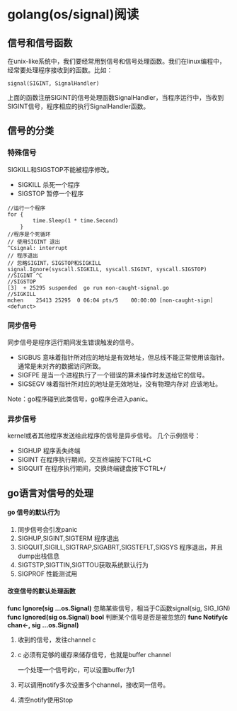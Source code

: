 # golang(os/signal)阅读
## 信号和信号函数
在unix-like系统中，我们要经常用到信号和信号处理函数。我们在linux编程中，经常要处理程序接收到的函数。比如：
```
signal(SIGINT, SignalHandler)
```
上面的函数注册SIGINT的信号处理函数SignalHandler，当程序运行中，当收到SIGINT信号，程序相应的执行SignalHandler函数。

## 信号的分类
### 特殊信号
SIGKILL和SIGSTOP不能被程序修改。
- SIGKILL 杀死一个程序
- SIGSTOP 暂停一个程序
```
//运行一个程序
for {
		time.Sleep(1 * time.Second)
	}
//程序是个死循环
// 使用SIGINT 退出
^Csignal: interrupt
// 程序退出
// 忽略SIGINT，SIGSTOP和SIGKILL
signal.Ignore(syscall.SIGKILL, syscall.SIGINT, syscall.SIGSTOP)
//SIGINT ^C
//SIGSTOP
[3]  + 25295 suspended  go run non-caught-signal.go
//SIGKILL
mchen    25413 25295  0 06:04 pts/5    00:00:00 [non-caught-sign] <defunct>
```
### 同步信号
同步信号是程序运行期间发生错误触发的信号。
- SIGBUS 意味着指针所对应的地址是有效地址，但总线不能正常使用该指针。通常是未对齐的数据访问所致。
- SIGFPE 是当一个进程执行了一个错误的算术操作时发送给它的信号。
- SIGSEGV 味着指针所对应的地址是无效地址，没有物理内存对
   应该地址。

Note：go程序碰到此类信号，go程序会进入panic。
  
### 异步信号
kernel或者其他程序发送给此程序的信号是异步信号。
几个示例信号：
- SIGHUP 程序丢失终端
- SIGINT 在程序执行期间，交互终端按下CTRL+C
- SIGQUIT 在程序执行期间，交换终端键盘按下CTRL+/


## go语言对信号的处理
#### go 信号的默认行为
1. 同步信号会引发panic
2. SIGHUP,SIGINT,SIGTERM 程序退出
3. SIGQUIT,SIGILL,SIGTRAP,SIGABRT,SIGSTEFLT,SIGSYS 程序退出，并且dump出栈信息
4. SIGTSTP,SIGTTIN,SIGTTOU获取系统默认行为
5. SIGPROF 性能测试用

#### 改变信号的默认处理函数
**func Ignore(sig ...os.Signal)**
忽略某些信号，相当于C函数signal(sig, SIG_IGN)
**func Ignored(sig os.Signal) bool**
判断某个信号是否是被忽悠的
**func Notify(c chan<-, sig ...os.Signal)**
1. 收到的信号，发往channel c
2. c 必须有足够的缓存来储存信号，也就是buffer channel

    一个处理一个信号的c，可以设置buffer为1
3. 可以调用notify多次设置多个channel，接收同一信号。
4. 清空notify使用Stop

